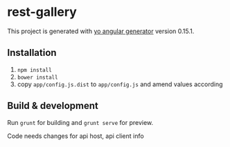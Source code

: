 # rest-gallery

This project is generated with [yo angular generator](https://github.com/yeoman/generator-angular)
version 0.15.1.

## Installation

1. `npm install`
2. `bower install`
3. copy `app/config.js.dist` to `app/config.js` and amend values according

## Build & development

Run `grunt` for building and `grunt serve` for preview.

Code needs changes for api host, api client info
